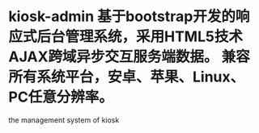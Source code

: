 kiosk-admin
基于bootstrap开发的响应式后台管理系统，采用HTML5技术AJAX跨域异步交互服务端数据。
兼容所有系统平台，安卓、苹果、Linux、PC任意分辨率。
===========

the management system of kiosk
